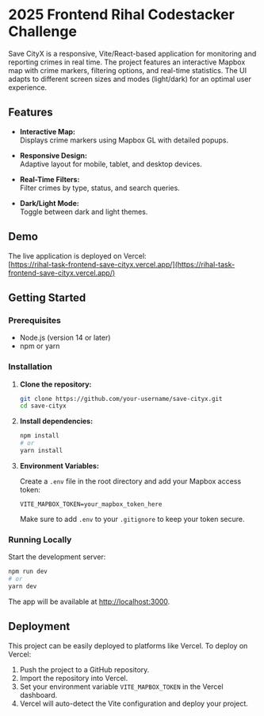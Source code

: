# 2025 Frontend Rihal Codestacker Challenge

Save CityX is a responsive, Vite/React-based application for monitoring and reporting crimes in real time. The project features an interactive Mapbox map with crime markers, filtering options, and real-time statistics. The UI adapts to different screen sizes and modes (light/dark) for an optimal user experience.

## Features

- **Interactive Map:**  
  Displays crime markers using Mapbox GL with detailed popups.
  
- **Responsive Design:**  
  Adaptive layout for mobile, tablet, and desktop devices.
  
- **Real-Time Filters:**  
  Filter crimes by type, status, and search queries.
  
- **Dark/Light Mode:**  
  Toggle between dark and light themes.

## Demo

The live application is deployed on Vercel:  
[https://rihal-task-frontend-save-cityx.vercel.app/](https://rihal-task-frontend-save-cityx.vercel.app/)

## Getting Started

### Prerequisites

- Node.js (version 14 or later)
- npm or yarn

### Installation

1. **Clone the repository:**

   ```bash
   git clone https://github.com/your-username/save-cityx.git
   cd save-cityx
   ```

2. **Install dependencies:**

   ```bash
   npm install
   # or
   yarn install
   ```

3. **Environment Variables:**

   Create a `.env` file in the root directory and add your Mapbox access token:

   ```env
   VITE_MAPBOX_TOKEN=your_mapbox_token_here
   ```

   Make sure to add `.env` to your `.gitignore` to keep your token secure.

### Running Locally

Start the development server:

```bash
npm run dev
# or
yarn dev
```

The app will be available at [http://localhost:3000](http://localhost:3000).

## Deployment

This project can be easily deployed to platforms like Vercel. To deploy on Vercel:

1. Push the project to a GitHub repository.
2. Import the repository into Vercel.
3. Set your environment variable `VITE_MAPBOX_TOKEN` in the Vercel dashboard.
4. Vercel will auto-detect the Vite configuration and deploy your project.
